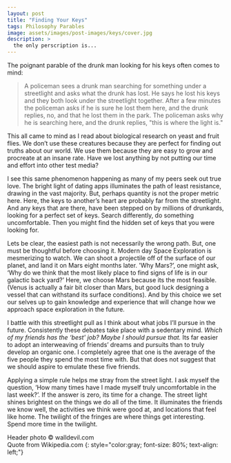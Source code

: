 ```yaml
---
layout: post
title: "Finding Your Keys"
tags: Philosophy Parables
image: assets/images/post-images/keys/cover.jpg
description: >
  the only perscription is...
---
```


The poignant parable of the drunk man looking for his keys often comes to mind:

>A policeman sees a drunk man searching for something under a streetlight and asks what the drunk has lost. He says he lost his keys and they both look under the streetlight together. After a few minutes the policeman asks if he is sure he lost them here, and the drunk replies, no, and that he lost them in the park. The policeman asks why he is searching here, and the drunk replies, "this is where the light is."

This all came to mind as I read about biological research on yeast and fruit flies. We don’t use these creatures because they are perfect for finding out truths about our world. We use them because they are easy to grow and procreate at an insane rate. Have we lost anything by not putting our time and effort into other test media?

I see this same phenomenon happening as many of my peers seek out true love. The bright light of dating apps illuminates the path of least resistance, drawing in the vast majority. But, perhaps quantity is not the proper metric here. Here, the keys to another’s heart are probably far from the streetlight. And any keys that are there, have been stepped on by millions of drunkards, looking for a perfect set of keys. Search differently, do something uncomfortable. Then you might find the hidden set of keys that you were looking for.

Lets be clear, the easiest path is not necessarily the wrong path. But, one must be thoughtful before choosing it. Modern day Space Exploration is mesmerizing to watch. We can shoot a projectile off of the surface of our planet, and land it on Mars eight months later. 'Why Mars?’, one might ask, ‘Why do we think that the most likely place to find signs of life is in our galactic back yard?’ Here, we choose Mars because its the most feasible. (Venus is actually a fair bit closer than Mars, but good luck designing a vessel that can withstand its surface conditions).  And by this choice we set our selves up to gain knowledge and experience that will change how we approach space exploration in the future.

I battle with this streetlight pull as I think about what jobs I’ll pursue in the future. Consistently these debates take place with a sedentary mind. *Which of my friends has the ‘best' job? Maybe I should pursue that.* Its far easier to adopt an interweaving of friends’ dreams and pursuits than to truly develop an organic one. I completely agree that one is the average of the five people they spend the most time with. But that does not suggest that we should aspire to emulate these five friends.

Applying a simple rule helps me stray from the street light. I ask myself the question, ‘How many times have I made myself truly uncomfortable in the last week?’. If the answer is zero, its time for a change. The street light shines brightest on the things we do all of the time. It illuminates the friends we know well, the activities we think were good at, and locations that feel like home. The twilight of the fringes are where things get interesting. Spend more time in the twilight.


Header photo &copy; walldevil.com<br>
Quote from Wikipedia.com
{: style="color:gray; font-size: 80%; text-align: left;"}